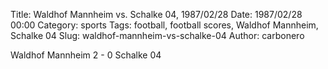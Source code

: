 Title: Waldhof Mannheim vs. Schalke 04, 1987/02/28
Date: 1987/02/28 00:00
Category: sports
Tags: football, football scores, Waldhof Mannheim, Schalke 04
Slug: waldhof-mannheim-vs-schalke-04
Author: carbonero


Waldhof Mannheim 2 - 0 Schalke 04
